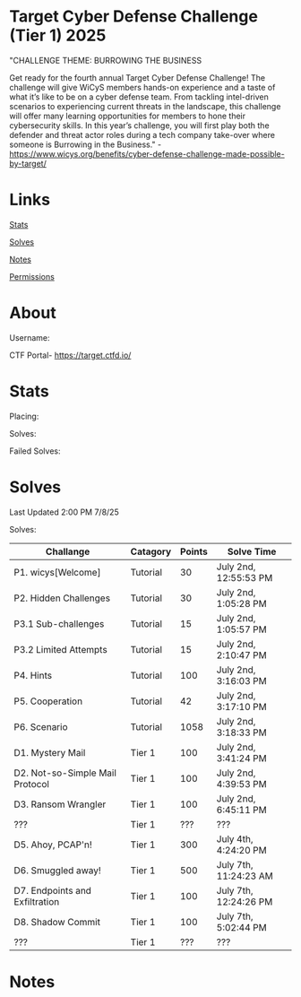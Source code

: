 # Target Cyber Defense Challenge (Tier 1) 2025 

"CHALLENGE THEME: BURROWING THE BUSINESS

Get ready for the fourth annual Target Cyber Defense Challenge! The challenge will give WiCyS members hands-on experience and a taste of what it’s like to be on a cyber defense team. From tackling intel-driven scenarios to experiencing current threats in the landscape, this challenge will offer many learning opportunities for members to hone their cybersecurity skills. In this year’s challenge, you will first play both the defender and threat actor roles during a tech company take-over where someone is Burrowing in the Business." - https://www.wicys.org/benefits/cyber-defense-challenge-made-possible-by-target/

# Links
[Stats](#Stats)

[Solves](#Solves)

[Notes](#Notes)

[Permissions](#Permission)

# About 
Username: 

CTF Portal- https://target.ctfd.io/



# Stats
Placing: 

Solves: 

Failed Solves: 


# Solves

Last Updated 2:00 PM 7/8/25

Solves:

| Challange | Catagory | Points | Solve Time |
| --- | --- | --- | --- |
| P1. wicys[Welcome] | Tutorial | 30 | July 2nd, 12:55:53 PM |
| P2. Hidden Challenges | Tutorial | 30 | July 2nd, 1:05:28 PM |
| P3.1 Sub-challenges | Tutorial | 15 | July 2nd, 1:05:57 PM |
| P3.2 Limited Attempts | Tutorial | 15 | July 2nd, 2:10:47 PM | 
| P4. Hints | Tutorial | 100 | July 2nd, 3:16:03 PM |
| P5. Cooperation | Tutorial | 42 | July 2nd, 3:17:10 PM |
| P6. Scenario | Tutorial | 1058 | July 2nd, 3:18:33 PM |
| D1. Mystery Mail | Tier 1 | 100 | July 2nd, 3:41:24 PM |
| D2. Not-so-Simple Mail Protocol | Tier 1 | 100 | July 2nd, 4:39:53 PM |
| D3. Ransom Wrangler | Tier 1 | 100 | July 2nd, 6:45:11 PM |
| ??? | Tier 1 | ??? | ??? |
| D5. Ahoy, PCAP'n!  | Tier 1 | 300 | July 4th, 4:24:20 PM |
| D6. Smuggled away! | Tier 1 | 500 | July 7th, 11:24:23 AM |
| D7. Endpoints and Exfiltration | Tier 1 | 100 | July 7th, 12:24:26 PM |
| D8. Shadow Commit | Tier 1 | 100 | July 7th, 5:02:44 PM |
| ??? | Tier 1 | ??? | ??? |


# Notes

